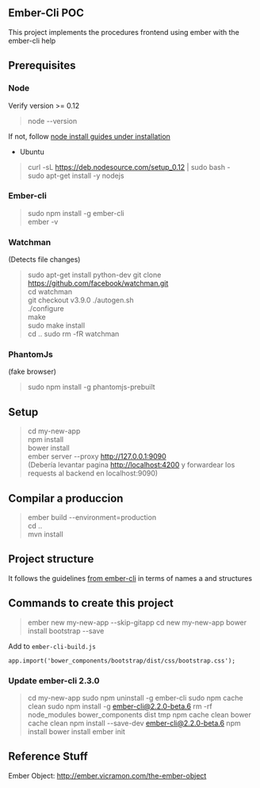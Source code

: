## Ember-Cli POC

This project implements the procedures frontend using ember with the ember-cli help


## Prerequisites

### Node
Verify version >= 0.12
> node --version  

If not, follow [node install guides under installation](http://guides.emberjs.com/v2.1.0/getting-started/)
- Ubuntu
> curl -sL https://deb.nodesource.com/setup_0.12 | sudo bash -  
> sudo apt-get install -y nodejs


### Ember-cli

> sudo npm install -g ember-cli  
> ember -v

### Watchman
(Detects file changes)
> sudo apt-get install python-dev
> git clone https://github.com/facebook/watchman.git  
> cd watchman  
> git checkout v3.9.0
> ./autogen.sh  
> ./configure  
> make  
> sudo make install  
> cd ..
> sudo rm -fR watchman
 
 
### PhantomJs
 (fake browser)
 
> sudo npm install -g phantomjs-prebuilt


## Setup

> cd my-new-app  
> npm install  
> bower install  
> ember server --proxy http://127.0.0.1:9090  
(Debería levantar pagina [http://localhost:4200](http://localhost:4200) y forwardear los requests al backend en localhost:9090)




## Compilar a produccion
> ember build --environment=production  
> cd ..  
> mvn install


## Project structure
It follows the guidelines [from ember-cli](http://www.ember-cli.com/user-guide/#naming-conventions)
in terms of names a and structures

## Commands to create this project 

> ember new my-new-app --skip-gitapp
> cd new my-new-app
> bower install bootstrap --save  

Add to `ember-cli-build.js`
```
app.import('bower_components/bootstrap/dist/css/bootstrap.css');
```

### Update ember-cli 2.3.0

> cd my-new-app
> sudo npm uninstall -g ember-cli
> sudo npm cache clean
> sudo npm install -g ember-cli@2.2.0-beta.6
> rm -rf node_modules bower_components dist tmp
> npm cache clean
> bower cache clean
> npm install --save-dev ember-cli@2.2.0-beta.6
> npm install
> bower install
> ember init


## Reference Stuff
Ember Object: http://ember.vicramon.com/the-ember-object